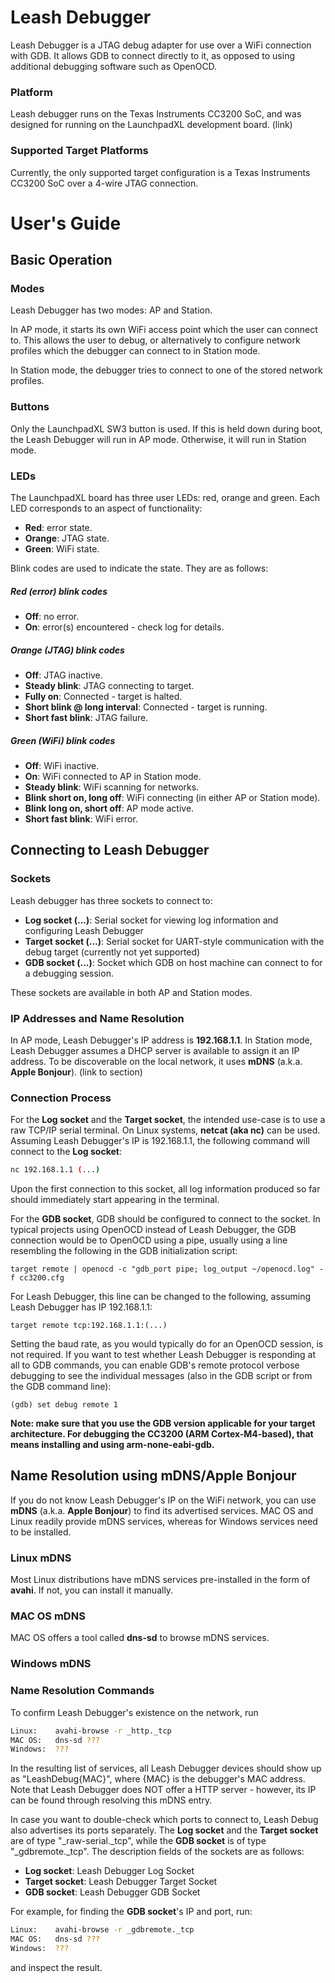 # Leash Debugger

Leash Debugger is a JTAG debug adapter for use over a WiFi connection with GDB. It allows GDB to connect directly to it, as opposed to using additional debugging software such as OpenOCD.

### Platform

Leash debugger runs on the Texas Instruments CC3200 SoC, and was designed for running on the LaunchpadXL development board. (link)

### Supported Target Platforms

Currently, the only supported target configuration is a Texas Instruments CC3200 SoC over a 4-wire JTAG connection.

# User's Guide
## Basic Operation

### Modes

Leash Debugger has two modes: AP and Station. 

In AP mode, it starts its own WiFi access point which the user can connect to. This allows the user to debug, or alternatively to configure network profiles which the debugger can connect to in Station mode. 

In Station mode, the debugger tries to connect to one of the stored network profiles.

### Buttons

Only the LaunchpadXL SW3 button is used. If this is held down during boot, the Leash Debugger will run in AP mode. Otherwise, it will run in Station mode.

### LEDs

The LaunchpadXL board has three user LEDs: red, orange and green. Each LED corresponds to an aspect of functionality:

* **Red**: error state.
* **Orange**: JTAG state.
* **Green**: WiFi state.

Blink codes are used to indicate the state. They are as follows:

##### Red (error) blink codes
* **Off**: no error.
* **On**: error(s) encountered - check log for details.

##### Orange (JTAG) blink codes
* **Off**: JTAG inactive.
* **Steady blink**: JTAG connecting to target.
* **Fully on**: Connected - target is halted.
* **Short blink @ long interval**: Connected - target is running.
* **Short fast blink**: JTAG failure.

##### Green (WiFi) blink codes
* **Off**: WiFi inactive.
* **On**: WiFi connected to AP in Station mode.
* **Steady blink**: WiFi scanning for networks.
* **Blink short on, long off**: WiFi connecting (in either AP or Station mode).
* **Blink long on, short off**: AP mode active.
* **Short fast blink**: WiFi error.

## Connecting to Leash Debugger
### Sockets
Leash debugger has three sockets to connect to:
* **Log socket (...)**: Serial socket for viewing log information and configuring Leash Debugger
* **Target socket (...)**: Serial socket for UART-style communication with the debug target (currently not yet supported)
* **GDB socket (...)**: Socket which GDB on host machine can connect to for a debugging session.

These sockets are available in both AP and Station modes.

### IP Addresses and Name Resolution

In AP mode, Leash Debugger's IP address is **192.168.1.1**. In Station mode, Leash Debugger assumes a DHCP server is available to assign it an IP address. To be discoverable on the local network, it uses **mDNS** (a.k.a. **Apple Bonjour**). (link to section)

### Connection Process

For the **Log socket** and the **Target socket**, the intended use-case is to use a raw TCP/IP serial terminal. On Linux systems, **netcat (aka nc)** can be used. Assuming Leash Debugger's IP is 192.168.1.1, the following command will connect to the **Log socket**:

```sh
nc 192.168.1.1 (...)
```
Upon the first connection to this socket, all log information produced so far should immediately start appearing in the terminal.

For the **GDB socket**, GDB should be configured to connect to the socket. In typical projects using OpenOCD instead of Leash Debugger, the GDB connection would be to OpenOCD using a pipe, usually using a line resembling the following in the GDB initialization script:

```
target remote | openocd -c "gdb_port pipe; log_output ~/openocd.log" -f cc3200.cfg
```

For Leash Debugger, this line can be changed to the following, assuming Leash Debugger has IP 192.168.1.1:

```
target remote tcp:192.168.1.1:(...)
```

Setting the baud rate, as you would typically do for an OpenOCD session, is not required.
If you want to test whether Leash Debugger is responding at all to GDB commands, you can enable GDB's remote protocol verbose debugging to see the individual messages (also in the GDB script or from the GDB command line):

```
(gdb) set debug remote 1
```

**Note: make sure that you use the GDB version applicable for your target architecture. For debugging the CC3200 (ARM Cortex-M4-based), that means installing and using arm-none-eabi-gdb.**

## Name Resolution using mDNS/Apple Bonjour

If you do not know Leash Debugger's IP on the WiFi network, you can use **mDNS** (a.k.a. **Apple Bonjour**) to find its advertised services. MAC OS and Linux readily provide mDNS services, whereas for Windows services need to be installed.

### Linux mDNS

Most Linux distributions have mDNS services pre-installed in the form of **avahi**. If not, you can install it manually. 

### MAC OS mDNS

MAC OS offers a tool called **dns-sd** to browse mDNS services.

### Windows mDNS

### Name Resolution Commands

To confirm Leash Debugger's existence on the network, run

```sh
Linux:    avahi-browse -r _http._tcp
MAC OS:   dns-sd ???
Windows:  ???
```

In the resulting list of services, all Leash Debugger devices should show up as "LeashDebug{MAC}", where {MAC} is the debugger's MAC address. Note that Leash Debugger does NOT offer a HTTP server - however, its IP can be found through resolving this mDNS entry.

In case you want to double-check which ports to connect to, Leash Debug also advertises its ports separately. The **Log socket** and the **Target socket** are of type "_raw-serial._tcp", while the **GDB socket** is of type "_gdbremote._tcp". The description fields of the sockets are as follows:

* **Log socket**: Leash Debugger Log Socket
* **Target socket**: Leash Debugger Target Socket
* **GDB socket**: Leash Debugger GDB Socket

For example, for finding the **GDB socket**'s IP and port, run:

```sh
Linux:    avahi-browse -r _gdbremote._tcp
MAC OS:   dns-sd ???
Windows:  ???
```

and inspect the result.
